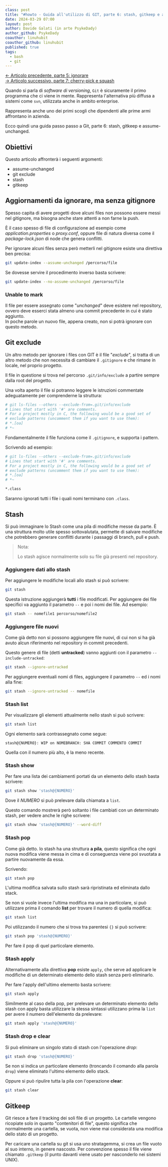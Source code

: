 ```yaml
---
class: post
title: "#howto - Guida all'utilizzo di GIT, parte 6: stash, gitkeep e assume-unchanged"
date: 2024-03-29 07:00
layout: post
author: Davide Galati (in arte PsykeDady)
author_github: PsykeDady
coauthor: linuhubit
coauthor_github: linuhubit
published: true
tags:
  - bash
  - git
---
```


[&larr; Articolo precedente, parte 5: ignorare](https://linuxhub.it/articles/howto-git-pt5/)  
[&rarr; Articolo successivo, parte 7: cherry-pick e squash](https://linuxhub.it/articles/howto-git-pt7/)  

Quando si parla di *software di versioning*, `Git` è sicuramente il primo programma che ci viene in mente. Rappresenta l'alternativa più diffusa a sistemi come `svn`, utilizzata anche in ambito enterprise.

Rappresenta anche uno dei primi scogli che dipendenti alle prime armi affrontano in azienda.

Ecco quindi una guida passo passo a Git, parte 6: stash, gitkeep e assume-unchanged.

## Obiettivi

Questo articolo affronterà i seguenti argomenti:

- assume-unchanged
- git exclude
- stash
- gitkeep

## Aggiornamenti da ignorare, ma senza gitignore

Spesso capita di avere progetti dove alcuni files non possono essere messi nel gitignore, ma bisogna anche stare attenti a non farne la push.

È il caso spesso di file di configurazione ad esempio come *application.properties* o *proxy.conf*, oppure file di natura diversa come il *package-lock.json* di node che genera conflitti.

Per ignorare alcuni files senza però metterli nel gitignore esiste una direttiva ben precisa:

```bash
git update-index --assume-unchanged /percorso/file
```

Se dovesse servire il procedimento inverso basta scrivere:

```bash
git update-index --no-assume-unchanged /percorso/file
```

### Unable to mark

Il file per essere assegnato come "*unchanged*" deve esistere nel repository, ovvero deve esserci stata almeno una commit precedente in cui è stato aggiunto.  
In poche parole un nuovo file, appena creato, non si potrà ignorare con questo metodo.

## Git exclude

Un altro metodo per ignorare i files con GIT è il file "*exclude*", si tratta di un altro metodo che non necessita di cambiare il `.gitignore` e che rimane in locale, nel proprio progetto.

Il file in questione si trova nel percorso `.git/info/exclude` a partire sempre dalla root del progetto.

Una volta aperto il file si potranno leggere le istruzioni commentate adeguatamente per comprenderne la struttura:

```bash
# git ls-files --others --exclude-from=.git/info/exclude
# Lines that start with '#' are comments.
# For a project mostly in C, the following would be a good set of
# exclude patterns (uncomment them if you want to use them):
# *.[oa]
# *~
```

Fondamentalmente il file funziona come il `.gitignore`, e supporta i pattern.

Scrivendo ad esempio:

```bash
# git ls-files --others --exclude-from=.git/info/exclude
# Lines that start with '#' are comments.
# For a project mostly in C, the following would be a good set of
# exclude patterns (uncomment them if you want to use them):
# *.[oa]
# *~

*.class
```

Saranno ignorati tutti i file i quali nomi terminano con `.class`.

## Stash

Si può immaginare lo Stash come una pila di modifiche messe da parte. È una struttura molto utile spesso sottovalutata, permette di salvare modifiche che potrebbero generare conflitti durante i passaggi di branch, pull e push.

> Nota:
>
> Lo stash agisce normalmente solo su file già presenti nel repository.

### Aggiungere dati allo stash

Per aggiungere le modifiche locali allo stash si può scrivere:

```bash
git stash
```

Questa istruzione aggiungerà **tutti** i file modificati. Per aggiungere dei file specifici va aggiunto il parametro `--` e poi i nomi dei file. Ad esempio:

```bash
git stash -- nomefile1 percorso/nomefile2
```

### Aggiungere file nuovi

Come già detto non si possono aggiungere file nuovi, di cui non si ha già avuto alcun riferimento nel repository in commit precedenti.

Questo genere di file (detti **untracked**) vanno aggiunti con il parametro `--include-untracked`:

```bash
git stash --ignore-untracked
```

Per aggiungere eventuali nomi di files, aggiungere il parametro `--` ed i nomi alla fine: 

```bash
git stash --ignore-untracked -- nomefile
```

### Stash list

Per visualizzare gli elementi attualmente nello stash si può scrivere:

```bash
git stash list
```

Ogni elemento sarà contrassegnato come segue:

```plain
stash@{NUMERO}: WIP on NOMEBRANCH: SHA COMMIT COMMENTO COMMIT
```

Quella con il numero più alto, è la meno recente.

### Stash show

Per fare una lista dei cambiamenti portati da un elemento dello stash basta scrivere:

```bash
git stash show 'stash@{NUMERO}'
```

Dove il *NUMERO* si può prelevare dalla chiamata a `list`.

Questo comando mostrerà però soltanto i file cambiati con un determinato stash, per vedere anche le righe scrivere:

```bash
git stash show 'stash@{NUMERO}' --word-diff
```

### Stash pop

Come già detto. lo stash ha una struttura **a pila**, questo significa che ogni nuova modifica viene messa in cima e di conseguenza viene poi svuotata a partire nuovamente da essa.

Scrivendo:

```bash
git stash pop
```

L'ultima modifica salvata sullo stash sarà ripristinata ed eliminata dallo stack.

Se non si vuole invece l'ultima modifica ma una in particolare, si può utilizzare prima il comando **list** per trovare il numero di quella modifica:

```bash
git stash list
```

Poi utilizzando il numero che si trova tra parentesi `{}` si può scrivere:

```bash
git stash pop 'stash@{NUMERO}'
```

Per fare il pop di quel particolare elemento.

### Stash apply

Alternativamente alla direttiva **pop** esiste `apply`, che serve ad applicare le modifiche di un determinato elemento dello stash senza però eliminarlo.

Per fare l'apply dell'ultimo elemento basta scrivere:

```bash
git stash apply
```

Similmente al caso della pop, per prelevare un determinato elemento dello stash con apply basta utilizzare la stessa sintassi utilizzano prima la `list` per avere il numero dell'elemento da prelevare:

```bash
git stash apply 'stash@{NUMERO}'
```

### Stash drop e clear

Si può eliminare un singolo stato di stash con l'operazione *drop*:

```bash
git stash drop 'stash@{NUMERO}'
```

Se non si indica un particolare elemento (troncando il comando alla parola `drop`) viene eliminato l'ultimo elemento dello stack.  

Oppure si può ripulire tutta la pila con l'operazione **clear**:

```bash
git stash clear
```

## Gitkeep

Git riesce a fare il tracking dei soli file di un progetto. Le cartelle vengono ricopiate solo in quanto "contenitori di file", questo significa che normalmente una cartella, se vuota, non viene mai considerata una modifica dello stato di un progetto.

Per caricare una cartella su git si usa uno stratagemma, si crea un file vuoto al suo interno, in genere nascosto. Per convenzione spesso il file viene chiamato `.gitkeep` (il punto davanti viene usato per nasconderlo nei sistemi UNIX).
